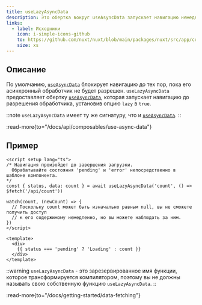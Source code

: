 ```yaml
---
title: useLazyAsyncData
description: Это обертка вокруг useAsyncData запускает навигацию немедленно.
links:
  - label: Исходники
    icon: i-simple-icons-github
    to: https://github.com/nuxt/nuxt/blob/main/packages/nuxt/src/app/composables/asyncData.ts
    size: xs
---
```


## Описание

По умолчанию, [`useAsyncData`](/docs/api/composables/use-async-data) блокирует навигацию до тех пор, пока его асинхронный обработчик не будет разрешен. `useLazyAsyncData` предоставляет обертку [`useAsyncData`](/docs/api/composables/use-async-data), которая запускает навигацию до разрешения обработчика, установив опцию `lazy` в `true`.

::note
`useLazyAsyncData` имеет ту же сигнатуру, что и [`useAsyncData`](/docs/api/composables/use-async-data).
::

:read-more{to="/docs/api/composables/use-async-data"}

## Пример

```vue [pages/index.vue]
<script setup lang="ts">
/* Навигация произойдет до завершения загрузки.
  Обрабатывайте состояния 'pending' и 'error' непосредственно в шаблоне компонента.
*/
const { status, data: count } = await useLazyAsyncData('count', () => $fetch('/api/count'))

watch(count, (newCount) => {
  // Поскольку count может быть изначально равным null, вы не сможете получить доступ
  // к его содержимому немедленно, но вы можете наблюдать за ним.
})
</script>

<template>
  <div>
    {{ status === 'pending' ? 'Loading' : count }}
  </div>
</template>
```

::warning
`useLazyAsyncData` - это зарезервированное имя функции, которое трансформируется компилятором, поэтому вы не должны называть свою собственную функцию `useLazyAsyncData`.
::

:read-more{to="/docs/getting-started/data-fetching"}
